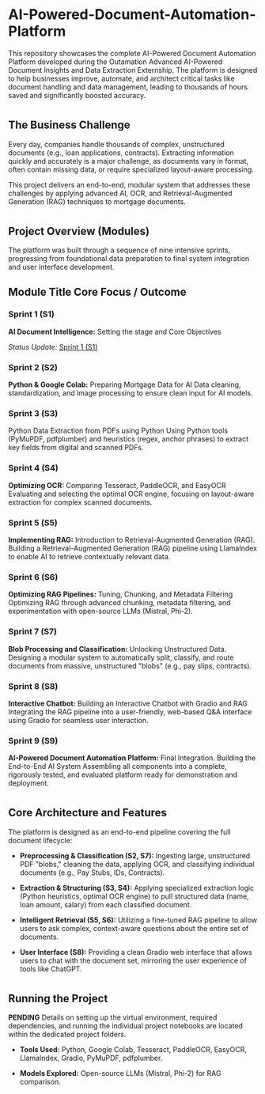 # AI-Powered-Document-Automation-Platform

This repository showcases the complete AI-Powered Document Automation Platform developed during the Outamation Advanced AI-Powered Document Insights and Data Extraction Externship. The platform is designed to help businesses improve, automate, and architect critical tasks like document handling and data management, leading to thousands of hours saved and significantly boosted accuracy.

<h1></h1>

## The Business Challenge
Every day, companies handle thousands of complex, unstructured documents (e.g., loan applications, contracts). Extracting information quickly and accurately is a major challenge, as documents vary in format, often contain missing data, or require specialized layout-aware processing.

This project delivers an end-to-end, modular system that addresses these challenges by applying advanced AI, OCR, and Retrieval-Augmented Generation (RAG) techniques to mortgage documents.

<h1></h1>

## Project Overview (Modules)
The platform was built through a sequence of nine intensive sprints, progressing from foundational data preparation to final system integration and user interface development.

## Module	Title	Core Focus / Outcome

### Sprint 1 (S1)
<b>AI Document Intelligence:</b> Setting the stage and Core Objectives

<i>Status Update:</i> [Sprint 1 (S1)](https://github.com/LashawnFofung/AI-Powered-Document-Automation-Platform/blob/main/Status%20Updates/Status%20Update%20Sprint%201%20AI-Powered%20Document%20Automation%20Platform.pdf)

### Sprint 2 (S2)
<b>Python & Google Colab:</b> Preparing Mortgage Data for AI	Data cleaning, standardization, and image processing to ensure clean input for AI models.

### Sprint 3 (S3)
Python Data Extraction from PDFs using Python	Using Python tools (PyMuPDF, pdfplumber) and heuristics (regex, anchor phrases) to extract key fields from digital and scanned PDFs.

### Sprint 4 (S4)
<b>Optimizing OCR:</b> Comparing Tesseract, PaddleOCR, and EasyOCR	Evaluating and selecting the optimal OCR engine, focusing on layout-aware extraction for complex scanned documents.

### Sprint 5 (S5)
<b>Implementing RAG:</b> Introduction to Retrieval-Augmented Generation (RAG).	Building a Retrieval-Augmented Generation (RAG) pipeline using LlamaIndex to enable AI to retrieve contextually relevant data.

### Sprint 6 (S6)
<b>Optimizing RAG Pipelines:</b> Tuning, Chunking, and Metadata Filtering	Optimizing RAG through advanced chunking, metadata filtering, and experimentation with open-source LLMs (Mistral, Phi-2).

### Sprint 7 (S7)
<b>Blob Processing and Classification:</b> Unlocking Unstructured Data. Designing a modular system to automatically split, classify, and route documents from massive, unstructured "blobs" (e.g., pay slips, contracts).

### Sprint 8 (S8)
<b>Interactive Chatbot:</b> Building an Interactive Chatbot with Gradio and RAG	Integrating the RAG pipeline into a user-friendly, web-based Q&A interface using Gradio for seamless user interaction.

### Sprint 9 (S9)
<b>AI-Powered Document Automation Platform:</b> Final Integration. Building the End-to-End AI System	Assembling all components into a complete, rigorously tested, and evaluated platform ready for demonstration and deployment.

<h1></h1>

## Core Architecture and Features
The platform is designed as an end-to-end pipeline covering the full document lifecycle:

- <b>Preprocessing & Classification (S2, S7):</b> Ingesting large, unstructured PDF "blobs," cleaning the data, applying OCR, and classifying individual documents (e.g., Pay Stubs, IDs, Contracts).

- <b>Extraction & Structuring (S3, S4):</b> Applying specialized extraction logic (Python heuristics, optimal OCR engine) to pull structured data (name, loan amount, salary) from each classified document.

- <b>Intelligent Retrieval (S5, S6):</b> Utilizing a fine-tuned RAG pipeline to allow users to ask complex, context-aware questions about the entire set of documents.

- <b>User Interface (S8):</b> Providing a clean Gradio web interface that allows users to chat with the document set, mirroring the user experience of tools like ChatGPT.

<h1></h1>

## Running the Project
<b>PENDING</b> Details on setting up the virtual environment, required dependencies, and running the individual project notebooks are located within the dedicated project folders.

- <b>Tools Used:</b> Python, Google Colab, Tesseract, PaddleOCR, EasyOCR, LlamaIndex, Gradio, PyMuPDF, pdfplumber.

- <b>Models Explored:</b> Open-source LLMs (Mistral, Phi-2) for RAG comparison.
